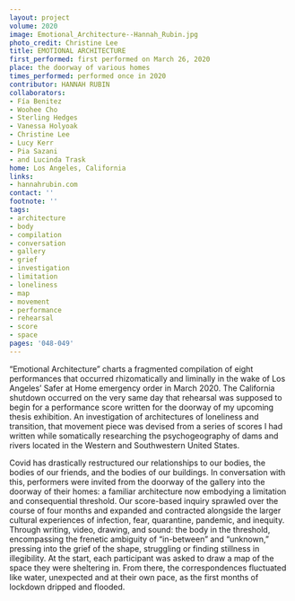 ```yaml
---
layout: project
volume: 2020
image: Emotional_Architecture--Hannah_Rubin.jpg
photo_credit: Christine Lee
title: EMOTIONAL ARCHITECTURE
first_performed: first performed on March 26, 2020
place: the doorway of various homes
times_performed: performed once in 2020
contributor: HANNAH RUBIN
collaborators:
- Fía Benitez
- Woohee Cho
- Sterling Hedges
- Vanessa Holyoak
- Christine Lee
- Lucy Kerr
- Pia Sazani
- and Lucinda Trask
home: Los Angeles, California
links:
- hannahrubin.com
contact: ''
footnote: ''
tags:
- architecture
- body
- compilation
- conversation
- gallery
- grief
- investigation
- limitation
- loneliness
- map
- movement
- performance
- rehearsal
- score
- space
pages: '048-049'
---
```

“Emotional Architecture” charts a fragmented compilation of eight performances that occurred rhizomatically and liminally in the wake of Los Angeles’ Safer at Home emergency order in March 2020. The California shutdown occurred on the very same day that rehearsal was supposed to begin for a performance score written for the doorway of my upcoming thesis exhibition. An investigation of architectures of loneliness and transition, that movement piece was devised from a series of scores I had written while somatically researching the psychogeography of dams and rivers located in the Western and Southwestern United States.

Covid has drastically restructured our relationships to our bodies, the bodies of our friends, and the bodies of our buildings. In conversation with this, performers were invited from the doorway of the gallery into the doorway of their homes: a familiar architecture now embodying a limitation and consequential threshold. Our score-based inquiry sprawled over the course of four months and expanded and contracted alongside the larger cultural experiences of infection, fear, quarantine, pandemic, and inequity. Through writing, video, drawing, and sound: the body in the threshold, encompassing the frenetic ambiguity of “in-between” and “unknown,” pressing into the grief of the shape, struggling or finding stillness in illegibility. At the start, each participant was asked to draw a map of the space they were sheltering in. From there, the correspondences fluctuated like water, unexpected and at their own pace, as the first months of lockdown dripped and flooded.